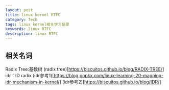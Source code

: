 ```yaml
---
layout: post
title: linux kernel RTFC
category: Tech
tags: linux kernel相关学习记录
keywords: linux RTFC
description: linux RTFC
---
```


## 相关名词
Radix Tree:基数树
(radix tree)[https://biscuitos.github.io/blog/RADIX-TREE/]
idr：ID radix
(idr参考1)[https://blog.popkx.com/linux-learning-20-mapping-idr-mechanism-in-kernel/]
(idr参考2)[https://biscuitos.github.io/blog/IDR/]
